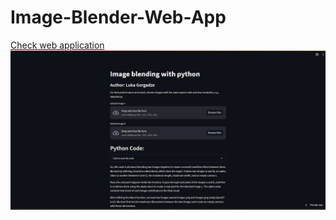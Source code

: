 # Image-Blender-Web-App
<a href="https://luka-gorgadze-image-blender.streamlit.app/">Check web application</a>
<img src="https://github.com/LukeGorgadze/Image-Blender-Web-App/blob/main/imgs/screen.png"/>
